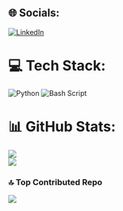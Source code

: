 
## 🌐 Socials:
[![LinkedIn](https://img.shields.io/badge/LinkedIn-%230077B5.svg?logo=linkedin&logoColor=white)](https://linkedin.com/in/ewanpalmervfx) 

# 💻 Tech Stack:
![Python](https://img.shields.io/badge/python-3670A0?style=for-the-badge&logo=python&logoColor=ffdd54) ![Bash Script](https://img.shields.io/badge/bash_script-%23121011.svg?style=for-the-badge&logo=gnu-bash&logoColor=white)
# 📊 GitHub Stats:
![](https://github-readme-streak-stats.herokuapp.com/?user=ewanpalmertd&theme=gruvbox&hide_border=false)<br/>
![](https://github-readme-stats.vercel.app/api/top-langs/?username=ewanpalmertd&theme=gruvbox&hide_border=false&include_all_commits=true&count_private=false&layout=compact)

### 🔝 Top Contributed Repo
![](https://github-contributor-stats.vercel.app/api?username=ewanpalmertd&limit=5&theme=gruvbox&combine_all_yearly_contributions=true)

<!-- Proudly created with GPRM ( https://gprm.itsvg.in ) -->
